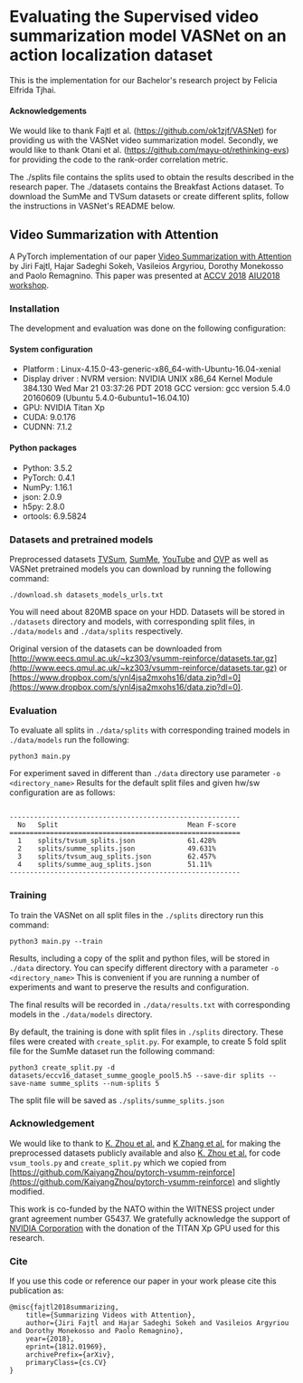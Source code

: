 # Evaluating the Supervised video summarization model VASNet on an action localization dataset

This is the implementation for our Bachelor's research project by Felicia Elfrida Tjhai.

#### Acknowledgements

We would like to thank Fajtl et al. (https://github.com/ok1zjf/VASNet) for providing us with the VASNet video summarization model.
Secondly, we would like to thank Otani et al. (https://github.com/mayu-ot/rethinking-evs) for providing the code to the rank-order correlation metric.

The ./splits file contains the splits used to obtain the results described in the research paper.
The ./datasets contains the Breakfast Actions dataset. To download the SumMe and TVSum datasets or create different splits, follow the instructions in VASNet's README below.


## Video Summarization with Attention
A PyTorch implementation of our paper [Video Summarization with Attention](https://arxiv.org/abs/1812.01969) by 
Jiri Fajtl, Hajar Sadeghi Sokeh, Vasileios Argyriou, Dorothy Monekosso and Paolo Remagnino.
This paper was presented at [ACCV 2018](http://accv2018.net/program/) [AIU2018 workshop](http://www.sys.info.hiroshima-cu.ac.jp/aiu2018/).

### Installation
The development and evaluation was done on the following configuration:
#### System configuration
- Platform :   Linux-4.15.0-43-generic-x86_64-with-Ubuntu-16.04-xenial
- Display driver : NVRM version: NVIDIA UNIX x86_64 Kernel Module  384.130  Wed Mar 21 03:37:26 PDT 2018
	GCC version:  gcc version 5.4.0 20160609 (Ubuntu 5.4.0-6ubuntu1~16.04.10)
- GPU: NVIDIA Titan Xp
- CUDA:  9.0.176
- CUDNN: 7.1.2

#### Python packages
- Python: 3.5.2
- PyTorch:  0.4.1
- NumPy: 1.16.1 
- json: 2.0.9
- h5py: 2.8.0
- ortools: 6.9.5824


### Datasets and pretrained models
Preprocessed datasets [TVSum](https://github.com/yalesong/tvsum), [SumMe](https://gyglim.github.io/me/vsum/index.html), 
[YouTube](https://sites.google.com/site/vsummsite/download) and [OVP](https://sites.google.com/site/vsummsite/download) 
as well as VASNet pretrained models you can download by running the following command:
```
./download.sh datasets_models_urls.txt
```
You will need about 820MB space on your HDD. Datasets will be stored in ```./datasets``` 
directory and models, with corresponding split files, in ```./data/models``` and ```./data/splits``` respectively.

Original version of the datasets can be downloaded from 
[http://www.eecs.qmul.ac.uk/~kz303/vsumm-reinforce/datasets.tar.gz](http://www.eecs.qmul.ac.uk/~kz303/vsumm-reinforce/datasets.tar.gz) 
or
[https://www.dropbox.com/s/ynl4jsa2mxohs16/data.zip?dl=0](https://www.dropbox.com/s/ynl4jsa2mxohs16/data.zip?dl=0).

### Evaluation
To evaluate all splits in ```./data/splits``` with corresponding trained models in ```./data/models``` 
run the following: 
```
python3 main.py
```

For experiment saved in different than ```./data``` directory use parameter ```-o <directory_name>``` Results for 
the default split files and given hw/sw configuration are as follows:

```

---------------------------------------------------------
  No   Split                                Mean F-score
=========================================================
  1    splits/tvsum_splits.json             61.428% 
  2    splits/summe_splits.json             49.631% 
  3    splits/tvsum_aug_splits.json         62.457% 
  4    splits/summe_aug_splits.json         51.11%  
---------------------------------------------------------

```
  

### Training
To train the VASNet on all split files in the ```./splits``` directory run this command:
```
python3 main.py --train
```

Results, including a copy of the split and python files, will be stored in ```./data``` directory. 
You can specify different directory with a parameter ```-o <directory_name>``` This is convenient if you 
are running a number of experiments and want to preserve the results and configuration. 

The final results will be recorded in ```./data/results.txt``` with corresponding models in 
the ```./data/models``` directory.    

By default, the training is done with split files in ```./splits``` directory. These files were created 
with ```create_split.py```. For example, to create 5 fold split file for the SumMe dataset run the following command:  
```
python3 create_split.py -d datasets/eccv16_dataset_summe_google_pool5.h5 --save-dir splits --save-name summe_splits --num-splits 5
```
The split file will be saved as ```./splits/summe_splits.json```
   

### Acknowledgement
We would like to thank to [K. Zhou et al.](https://github.com/KaiyangZhou/pytorch-vsumm-reinforce) 
and [K Zhang et al.]() for making the preprocessed datasets publicly available and also [K. Zhou et al.](https://github.com/KaiyangZhou/pytorch-vsumm-reinforce)
for code ```vsum_tools.py``` and ```create_split.py``` which we copied from [https://github.com/KaiyangZhou/pytorch-vsumm-reinforce](https://github.com/KaiyangZhou/pytorch-vsumm-reinforce) 
and slightly modified. 

This work is co-funded by the NATO within the WITNESS project under grant agreement number G5437.
We gratefully acknowledge the support of [NVIDIA Corporation](https://www.nvidia.com/en-gb/deep-learning-ai/solutions/) 
with the donation of the TITAN Xp GPU used for this research. 


### Cite
If you use this code or reference our paper in your work please cite this publication as:
```
@misc{fajtl2018summarizing,
    title={Summarizing Videos with Attention},
    author={Jiri Fajtl and Hajar Sadeghi Sokeh and Vasileios Argyriou and Dorothy Monekosso and Paolo Remagnino},
    year={2018},
    eprint={1812.01969},
    archivePrefix={arXiv},
    primaryClass={cs.CV}
}
```

